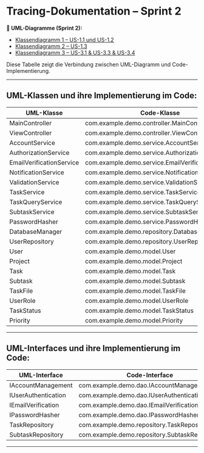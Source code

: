 # Tracing-Dokumentation – Sprint 2

**📎 UML-Diagramme (Sprint 2):**

- [Klassendiagramm 1 – US-1.1 und US-1.2](https://git.informatik.uni-rostock.de/softwaretechnik-ws-2024-25/uebung2/team1/projekt-team1-uebung2/-/blob/main/Team1_demo_project/docs/Klassendiagram_US-1.1_und_US-1.2.jpeg)
- [Klassendiagramm 2 – US-1.3](https://git.informatik.uni-rostock.de/softwaretechnik-ws-2024-25/uebung2/team1/projekt-team1-uebung2/-/blob/main/Team1_demo_project/docs/Klassendiagramm_US-1.3.jpeg)
- [Klassendiagramm 3 – US-3.1 & US-3.3 & US-3.4](https://git.informatik.uni-rostock.de/softwaretechnik-ws-2024-25/uebung2/team1/projekt-team1-uebung2/-/blob/main/Team1_demo_project/docs/Klassendiagramm_US-3.1___US-3.3___US-3.4.png)



Diese Tabelle zeigt die Verbindung zwischen UML-Diagramm und Code-Implementierung.

---

## UML-Klassen und ihre Implementierung im Code:

| UML-Klasse              | Code-Klasse                                                    | GitLab-Link                |
|-------------------------|----------------------------------------------------------------|----------------------------|
| MainController          | com.example.demo.controller.MainController                     | [MainController.java](https://git.informatik.uni-rostock.de/-/ide/project/softwaretechnik-ws-2024-25/uebung2/team1/projekt-team1-uebung2/edit/main/-/Team1_demo_project/src/main/java/com/example/demo/controller/MainController.java) |
| ViewController          | com.example.demo.controller.ViewController                     | [ViewController.java](https://git.informatik.uni-rostock.de/-/ide/project/softwaretechnik-ws-2024-25/uebung2/team1/projekt-team1-uebung2/edit/main/-/Team1_demo_project/src/main/java/com/example/demo/controller/ViewController.java) |
| AccountService          | com.example.demo.service.AccountService                        | [AccountService.java](https://git.informatik.uni-rostock.de/-/ide/project/softwaretechnik-ws-2024-25/uebung2/team1/projekt-team1-uebung2/edit/main/-/Team1_demo_project/src/main/java/com/example/demo/service/AccountService.java) |
| AuthorizationService    | com.example.demo.service.AuthorizationService                  | [AuthorizationService.java](https://git.informatik.uni-rostock.de/-/ide/project/softwaretechnik-ws-2024-25/uebung2/team1/projekt-team1-uebung2/edit/main/-/Team1_demo_project/src/main/java/com/example/demo/service/AuthorizationService.java) |
| EmailVerificationService| com.example.demo.service.EmailVerificationService              | [EmailVerificationService.java](https://git.informatik.uni-rostock.de/-/ide/project/softwaretechnik-ws-2024-25/uebung2/team1/projekt-team1-uebung2/edit/main/-/Team1_demo_project/src/main/java/com/example/demo/service/EmailVerificationService.java) |
| NotificationService     | com.example.demo.service.NotificationService                   | [NotificationService.java](https://git.informatik.uni-rostock.de/-/ide/project/softwaretechnik-ws-2024-25/uebung2/team1/projekt-team1-uebung2/edit/main/-/Team1_demo_project/src/main/java/com/example/demo/service/NotificationService.java) |
| ValidationService       | com.example.demo.service.ValidationService                     | [ValidationService.java](https://git.informatik.uni-rostock.de/-/ide/project/softwaretechnik-ws-2024-25/uebung2/team1/projekt-team1-uebung2/edit/main/-/Team1_demo_project/src/main/java/com/example/demo/service/ValidationService.java) |
| TaskService             | com.example.demo.service.TaskService                           | [TaskService.java](https://git.informatik.uni-rostock.de/-/ide/project/softwaretechnik-ws-2024-25/uebung2/team1/projekt-team1-uebung2/edit/main/-/Team1_demo_project/src/main/java/com/example/demo/service/TaskService.java) |
| TaskQueryService        | com.example.demo.service.TaskQueryService                      | [TaskQueryService.java](https://git.informatik.uni-rostock.de/-/ide/project/softwaretechnik-ws-2024-25/uebung2/team1/projekt-team1-uebung2/edit/main/-/Team1_demo_project/src/main/java/com/example/demo/service/TaskQueryService.java) |
| SubtaskService          | com.example.demo.service.SubtaskService                        | [SubtaskService.java](https://git.informatik.uni-rostock.de/-/ide/project/softwaretechnik-ws-2024-25/uebung2/team1/projekt-team1-uebung2/edit/main/-/Team1_demo_project/src/main/java/com/example/demo/service/SubtaskService.java) |
| PasswordHasher          | com.example.demo.service.PasswordHasher                        | [PasswordHasher.java](https://git.informatik.uni-rostock.de/-/ide/project/softwaretechnik-ws-2024-25/uebung2/team1/projekt-team1-uebung2/edit/main/-/Team1_demo_project/src/main/java/com/example/demo/service/PasswordHasher.java) |
| DatabaseManager         | com.example.demo.repository.DatabaseManager                    | [DatabaseManager.java](https://git.informatik.uni-rostock.de/-/ide/project/softwaretechnik-ws-2024-25/uebung2/team1/projekt-team1-uebung2/edit/main/-/Team1_demo_project/src/main/java/com/example/demo/repository/DatabaseManager.java) |
| UserRepository          | com.example.demo.repository.UserRepository                     | [UserRepository.java](https://git.informatik.uni-rostock.de/-/ide/project/softwaretechnik-ws-2024-25/uebung2/team1/projekt-team1-uebung2/edit/main/-/Team1_demo_project/src/main/java/com/example/demo/repository/UserRepository.java) |
| User                    | com.example.demo.model.User                                    | [User.java](https://git.informatik.uni-rostock.de/-/ide/project/softwaretechnik-ws-2024-25/uebung2/team1/projekt-team1-uebung2/edit/main/-/Team1_demo_project/src/main/java/com/example/demo/model/User.java) |
| Project                 | com.example.demo.model.Project                                 | [Project.java](https://git.informatik.uni-rostock.de/-/ide/project/softwaretechnik-ws-2024-25/uebung2/team1/projekt-team1-uebung2/edit/main/-/Team1_demo_project/src/main/java/com/example/demo/model/Project.java) |
| Task                    | com.example.demo.model.Task                                    | [Task.java](https://git.informatik.uni-rostock.de/-/ide/project/softwaretechnik-ws-2024-25/uebung2/team1/projekt-team1-uebung2/edit/main/-/Team1_demo_project/src/main/java/com/example/demo/model/Task.java) |
| Subtask                 | com.example.demo.model.Subtask                                 | [Subtask.java](https://git.informatik.uni-rostock.de/-/ide/project/softwaretechnik-ws-2024-25/uebung2/team1/projekt-team1-uebung2/edit/main/-/Team1_demo_project/src/main/java/com/example/demo/model/Subtask.java) |
| TaskFile                | com.example.demo.model.TaskFile                                | [TaskFile.java](https://git.informatik.uni-rostock.de/-/ide/project/softwaretechnik-ws-2024-25/uebung2/team1/projekt-team1-uebung2/edit/main/-/Team1_demo_project/src/main/java/com/example/demo/model/TaskFile.java) |
| UserRole                | com.example.demo.model.UserRole                                | [UserRole.java](https://git.informatik.uni-rostock.de/-/ide/project/softwaretechnik-ws-2024-25/uebung2/team1/projekt-team1-uebung2/edit/main/-/Team1_demo_project/src/main/java/com/example/demo/model/UserRole.java) |
| TaskStatus              | com.example.demo.model.TaskStatus                              | [TaskStatus.java](https://git.informatik.uni-rostock.de/-/ide/project/softwaretechnik-ws-2024-25/uebung2/team1/projekt-team1-uebung2/edit/main/-/Team1_demo_project/src/main/java/com/example/demo/model/TaskStatus.java) |
| Priority                | com.example.demo.model.Priority                                | [Priority.java](https://git.informatik.uni-rostock.de/-/ide/project/softwaretechnik-ws-2024-25/uebung2/team1/projekt-team1-uebung2/edit/main/-/Team1_demo_project/src/main/java/com/example/demo/model/Priority.java) |

---

## UML-Interfaces und ihre Implementierung im Code:

| UML-Interface           | Code-Interface                                                 | GitLab-Link                |
|-------------------------|----------------------------------------------------------------|----------------------------|
| IAccountManagement      | com.example.demo.dao.IAccountManagement                | [IAccountManagement.java](https://git.informatik.uni-rostock.de/-/ide/project/softwaretechnik-ws-2024-25/uebung2/team1/projekt-team1-uebung2/edit/main/-/Team1_demo_project/src/main/java/com/example/demo/dao/IAccountManagement.java) |
| IUserAuthentication     | com.example.demo.dao.IUserAuthentication               | [IUserAuthentication.java](https://git.informatik.uni-rostock.de/-/ide/project/softwaretechnik-ws-2024-25/uebung2/team1/projekt-team1-uebung2/edit/main/-/Team1_demo_project/src/main/java/com/example/demo/dao/IUserAuthentication.java) |
| IEmailVerification      | com.example.demo.dao.IEmailVerification                | [IEmailVerification.java](https://git.informatik.uni-rostock.de/-/ide/project/softwaretechnik-ws-2024-25/uebung2/team1/projekt-team1-uebung2/edit/main/-/Team1_demo_project/src/main/java/com/example/demo/dao/IEmailVerification.java) |
| IPasswordHasher         | com.example.demo.dao.IPasswordHasher                   | [IPasswordHasher.java](https://git.informatik.uni-rostock.de/-/ide/project/softwaretechnik-ws-2024-25/uebung2/team1/projekt-team1-uebung2/edit/main/-/Team1_demo_project/src/main/java/com/example/demo/dao/IPasswordHasher.java) |
| TaskRepository          | com.example.demo.repository.TaskRepository                    | [TaskRepository.java](https://git.informatik.uni-rostock.de/-/ide/project/softwaretechnik-ws-2024-25/uebung2/team1/projekt-team1-uebung2/edit/main/-/Team1_demo_project/src/main/java/com/example/demo/repository/TaskRepository.java) |
| SubtaskRepository       | com.example.demo.repository.SubtaskRepository                 | [SubtaskRepository.java](https://git.informatik.uni-rostock.de/-/ide/project/softwaretechnik-ws-2024-25/uebung2/team1/projekt-team1-uebung2/edit/main/-/Team1_demo_project/src/main/java/com/example/demo/repository/SubtaskRepository.java) |

---


